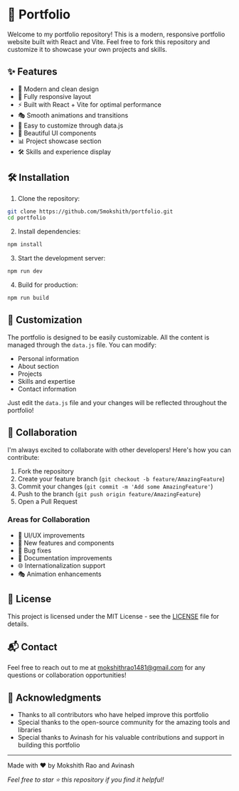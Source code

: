 # 🚀 Portfolio

Welcome to my portfolio repository! This is a modern, responsive portfolio website built with React and Vite. Feel free to fork this repository and customize it to showcase your own projects and skills.

## ✨ Features

- 🎨 Modern and clean design
- 📱 Fully responsive layout
- ⚡ Built with React + Vite for optimal performance
- 🎭 Smooth animations and transitions
- 🎯 Easy to customize through data.js
- 🌈 Beautiful UI components
- 📊 Project showcase section
- 🛠️ Skills and experience display

## 🛠️ Installation

1. Clone the repository:
```bash
git clone https://github.com/5mokshith/portfolio.git
cd portfolio
```

2. Install dependencies:
```bash
npm install
```

3. Start the development server:
```bash
npm run dev
```

4. Build for production:
```bash
npm run build
```

## 🎨 Customization

The portfolio is designed to be easily customizable. All the content is managed through the `data.js` file. You can modify:

- Personal information
- About section
- Projects
- Skills and expertise
- Contact information

Just edit the `data.js` file and your changes will be reflected throughout the portfolio!

## 🤝 Collaboration

I'm always excited to collaborate with other developers! Here's how you can contribute:

1. Fork the repository
2. Create your feature branch (`git checkout -b feature/AmazingFeature`)
3. Commit your changes (`git commit -m 'Add some AmazingFeature'`)
4. Push to the branch (`git push origin feature/AmazingFeature`)
5. Open a Pull Request

### Areas for Collaboration

- 🎨 UI/UX improvements
- 🚀 New features and components
- 🐛 Bug fixes
- 📝 Documentation improvements
- 🌐 Internationalization support
- 🎭 Animation enhancements

## 📝 License

This project is licensed under the MIT License - see the [LICENSE](LICENSE) file for details.

## 📬 Contact

Feel free to reach out to me at mokshithrao1481@gmail.com for any questions or collaboration opportunities!

## 🙏 Acknowledgments

- Thanks to all contributors who have helped improve this portfolio
- Special thanks to the open-source community for the amazing tools and libraries
- Special thanks to Avinash for his valuable contributions and support in building this portfolio

---

Made with ❤️ by Mokshith Rao and Avinash

*Feel free to star ⭐ this repository if you find it helpful!*
